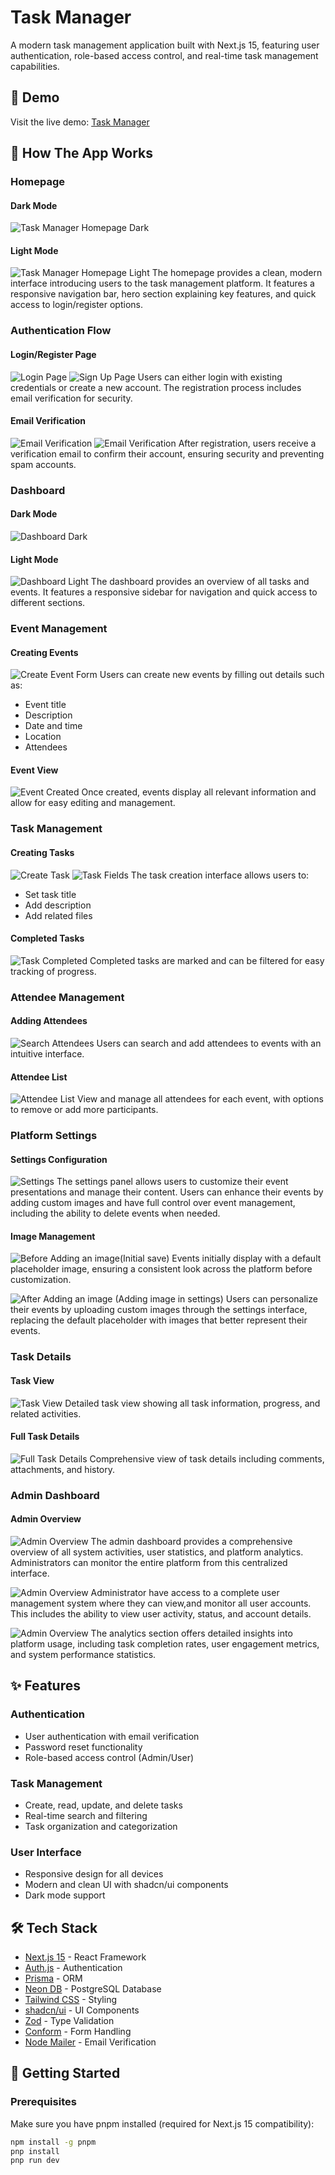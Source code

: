 # Task Manager

A modern task management application built with Next.js 15, featuring user authentication, role-based access control, and real-time task management capabilities.

## 🚀 Demo
Visit the live demo: [Task Manager](https://task-manager-snowy-pi.vercel.app/)

## 📸 How The App Works

### Homepage
#### Dark Mode
![Task Manager Homepage Dark](./public/app/dash-blak.png)
#### Light Mode
![Task Manager Homepage Light](./public/app/home-white.png)
The homepage provides a clean, modern interface introducing users to the task management platform. It features a responsive navigation bar, hero section explaining key features, and quick access to login/register options.

### Authentication Flow
#### Login/Register Page
![Login Page](./public/app/login.png)
![Sign Up Page](./public/app/sign-up.png)
Users can either login with existing credentials or create a new account. The registration process includes email verification for security.

#### Email Verification
![Email Verification](./public/app/email.png)
![Email Verification](./public/app/verified.png)
After registration, users receive a verification email to confirm their account, ensuring security and preventing spam accounts.

### Dashboard
#### Dark Mode
![Dashboard Dark](./public/app/home-black.png)
#### Light Mode
![Dashboard Light](./public/app/dash-white.png)
The dashboard provides an overview of all tasks and events. It features a responsive sidebar for navigation and quick access to different sections.

### Event Management
#### Creating Events
![Create Event Form](./public/app/create-event.png)
Users can create new events by filling out details such as:
- Event title
- Description
- Date and time
- Location
- Attendees

#### Event View
![Event Created](./public/app/created-event.png)
Once created, events display all relevant information and allow for easy editing and management.

### Task Management
#### Creating Tasks
![Create Task](./public/app/create-task.png)
![Task Fields](./public/app/create-task1.png)
The task creation interface allows users to:
- Set task title
- Add description
- Add related files

#### Completed Tasks
![Task Completed](./public/app/task-created.png)
Completed tasks are marked and can be filtered for easy tracking of progress.

### Attendee Management
#### Adding Attendees
![Search Attendees](./public/app/attendees-search.png)
Users can search and add attendees to events with an intuitive interface.

#### Attendee List
![Attendee List](./public/app/added-attendees.png)
View and manage all attendees for each event, with options to remove or add more participants.

### Platform Settings
#### Settings Configuration
![Settings](./public/app/settings.png)
The settings panel allows users to customize their event presentations and manage their content. Users can enhance their events by adding custom images and have full control over event management, including the ability to delete events when needed.

#### Image Management
![Before Adding an image(Initial save)](./public/app/set-before.png)
Events initially display with a default placeholder image, ensuring a consistent look across the platform before customization.

![After Adding an image (Adding image in settings)](./public/app/set-after.png)
Users can personalize their events by uploading custom images through the settings interface, replacing the default placeholder with images that better represent their events.

### Task Details
#### Task View
![Task View](./public/app/view-ask.png)
Detailed task view showing all task information, progress, and related activities.

#### Full Task Details
![Full Task Details](./public/app/task-veiw-full.png)
Comprehensive view of task details including comments, attachments, and history.

### Admin Dashboard
#### Admin Overview
![Admin Overview](./public/app/admin.png)
The admin dashboard provides a comprehensive overview of all system activities, user statistics, and platform analytics. Administrators can monitor the entire platform from this centralized interface.

![Admin Overview](./public/app/admin-users.png)
Administrator have access to a complete user management system where they can view,and monitor all user accounts. This includes the ability to view user activity, status, and account details.

![Admin Overview](./public/app/admin-analytics.png)
The analytics section offers detailed insights into platform usage, including task completion rates, user engagement metrics, and system performance statistics.


## ✨ Features

### Authentication
- User authentication with email verification
- Password reset functionality
- Role-based access control (Admin/User)

### Task Management
- Create, read, update, and delete tasks
- Real-time search and filtering
- Task organization and categorization

### User Interface
- Responsive design for all devices
- Modern and clean UI with shadcn/ui components
- Dark mode support

## 🛠️ Tech Stack

- [Next.js 15](https://nextjs.org/) - React Framework
- [Auth.js](https://authjs.dev/) - Authentication
- [Prisma](https://www.prisma.io/) - ORM
- [Neon DB](https://neon.tech/) - PostgreSQL Database
- [Tailwind CSS](https://tailwindcss.com/) - Styling
- [shadcn/ui](https://ui.shadcn.com/) - UI Components
- [Zod](https://zod.dev/) - Type Validation
- [Conform](https://conform.guide/) - Form Handling
- [Node Mailer](https://nodemailer.com/) - Email Verification

## 🚦 Getting Started

### Prerequisites
Make sure you have pnpm installed (required for Next.js 15 compatibility):
```bash
npm install -g pnpm
pnp install
pnp run dev